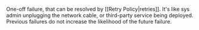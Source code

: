One-off failure, that can be resolved by [[Retry Policy|retries]]. 
It's like sys admin unplugging the network cable, or third-party service being deployed.
Previous failures do not increase the likelihood of the future failure.
